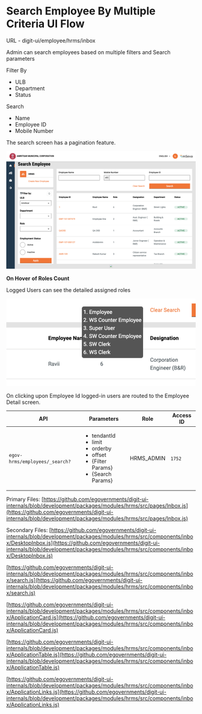 # Search Employee By Multiple Criteria UI Flow

URL - digit-ui/employee/hrms/inbox

Admin can search employees based on multiple filters and Search parameters

Filter By

* ULB
* Department
* Status

Search

* Name
* Employee ID
* Mobile Number

The search screen has a pagination feature.

![](<../../../../.gitbook/assets/image (165).png>)

**On Hover** **of Roles Count**

Logged Users can see the detailed assigned roles

<div align="left">

<img src="../../../../.gitbook/assets/image (141) (1).png" alt="">

</div>

On clicking upon Employee Id logged-in users are routed to the Employee Detail screen.

| API                            | Parameters                                                                                                               | Role        | Access ID |
| ------------------------------ | ------------------------------------------------------------------------------------------------------------------------ | ----------- | --------- |
| `egov-hrms/employees/_search?` | <ul><li>tendantId</li><li>limit</li><li>orderby</li><li>offset</li><li>{Filter Params}</li><li>{Search Params}</li></ul> | HRMS\_ADMIN | `1752`    |

Primary Files: [https://github.com/egovernments/digit-ui-internals/blob/development/packages/modules/hrms/src/pages/Inbox.js](https://github.com/egovernments/digit-ui-internals/blob/development/packages/modules/hrms/src/pages/Inbox.js)

Secondary Files: [https://github.com/egovernments/digit-ui-internals/blob/development/packages/modules/hrms/src/components/inbox/DesktopInbox.js](https://github.com/egovernments/digit-ui-internals/blob/development/packages/modules/hrms/src/components/inbox/DesktopInbox.js)

[https://github.com/egovernments/digit-ui-internals/blob/development/packages/modules/hrms/src/components/inbox/search.js](https://github.com/egovernments/digit-ui-internals/blob/development/packages/modules/hrms/src/components/inbox/search.js)

[https://github.com/egovernments/digit-ui-internals/blob/development/packages/modules/hrms/src/components/inbox/ApplicationCard.js](https://github.com/egovernments/digit-ui-internals/blob/development/packages/modules/hrms/src/components/inbox/ApplicationCard.js)

[https://github.com/egovernments/digit-ui-internals/blob/development/packages/modules/hrms/src/components/inbox/ApplicationTable.js](https://github.com/egovernments/digit-ui-internals/blob/development/packages/modules/hrms/src/components/inbox/ApplicationTable.js)

[https://github.com/egovernments/digit-ui-internals/blob/development/packages/modules/hrms/src/components/inbox/ApplicationLinks.js](https://github.com/egovernments/digit-ui-internals/blob/development/packages/modules/hrms/src/components/inbox/ApplicationLinks.js)
